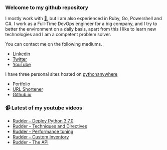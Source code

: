 ### Welcome to my github repository

I mostly work with [:snake:](https://www.python.org/), but I am also experienced in Ruby, Go, Powershell and C#. I work as a Full-Time DevOps engineer for a big company, and I try to better the environment on a daily basis, apart from this I like to learn new technologies and I am a competent problem solver.

You can contact me on the following mediums.
- [Linkedin](https://www.linkedin.com/in/r3ap3rpy)
- [Twitter](https://twitter.com/r3ap3rpy)
- [YouTube](https://www.youtube.com/channel/UC1qkMXH8d2I9DDAtBSeEHqg)

I have three personal sites hosted on [pythonanywhere](https://www.pythonanywhere.com/)
- [Portfolio](http://r3ap3rpy.pythonanywhere.com/)
- [URL Shortener](http://shortenpy.pythonanywhere.com/)
- [Github.io](https://r3ap3rpy.github.io/)

### :video_camera: Latest of my youtube videos
<!-- YOUTUBE:START -->
- [Rudder - Deploy Python 3.7.0](https://www.youtube.com/watch?v=wn3EMuF-2ro)
- [Rudder - Techniques and Directives](https://www.youtube.com/watch?v=cleT8jJd3r8)
- [Rudder - Performance tuning](https://www.youtube.com/watch?v=__3tZYw9j3E)
- [Rudder - Custom Inventory](https://www.youtube.com/watch?v=3tS_xElJqPs)
- [Rudder - The API](https://www.youtube.com/watch?v=kiOXXUwZ0JM)
<!-- YOUTUBE:END -->

